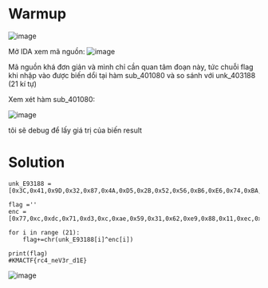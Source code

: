 # Warmup

![image](https://github.com/datvn09/CTF_writeup/assets/157048397/3ead1770-99b6-4979-a104-5b6664ef3301)

Mở IDA xem mã nguồn:
![image](https://github.com/datvn09/CTF_writeup/assets/157048397/17f82a16-e2fb-4a51-8fa8-5e91fc486841)

Mã nguồn khá đơn giản và mình chỉ cần quan tâm đoạn này, tức chuỗi flag khi nhập vào được biến dổi tại hàm sub_401080 và so sánh với unk_403188 (21 kí tự)

Xem xét hàm sub_401080:

![image](https://github.com/datvn09/CTF_writeup/assets/157048397/19c60cb8-5a14-4965-bd6f-2baf97cb746f)

tôi sẽ debug để lấy giá trị của biến result

# Solution 
```
unk_E93188 = [0x3C,0x41,0x9D,0x32,0x87,0x4A,0xD5,0x2B,0x52,0x56,0xB6,0xE6,0x74,0xBA,0xAA,0x05,0x7E,0x1A,0x04,0x19,0x13,0x00,0x00,0x00]

flag =''
enc = [0x77,0xc,0xdc,0x71,0xd3,0xc,0xae,0x59,0x31,0x62,0xe9,0x88,0x11,0xec,0x99,0x77,0x21,0x7e,0x35,0x5c,0x6e,0xd4,0x28]

for i in range (21):
    flag+=chr(unk_E93188[i]^enc[i])
    
print(flag)
#KMACTF{rc4_neV3r_d1E}
```

![image](https://github.com/datvn09/CTF_writeup/assets/157048397/9919bf36-f823-4a30-8303-67e17d6c86c2)







